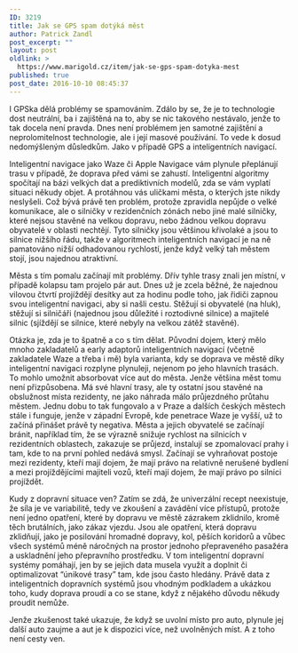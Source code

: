 ```yaml
---
ID: 3219
title: Jak se GPS spam dotýká měst
author: Patrick Zandl
post_excerpt: ""
layout: post
oldlink: >
  https://www.marigold.cz/item/jak-se-gps-spam-dotyka-mest
published: true
post_date: 2016-10-10 08:45:37
---
```

I GPSka dělá problémy se spamováním. Zdálo by se, že je to technologie dost neutrální, ba i zajištěná na to, aby se nic takového nestávalo, jenže to tak docela není pravda. Dnes není problémem jen samotné zajištění a neprolomitelnost technologie, ale i její masové používání. To vede k dosud nedomýšleným důsledkům. Jako v případě GPS a inteligentních navigací.

 <!--more-->

Inteligentní navigace jako Waze či Apple Navigace vám plynule přeplánují trasu v případě, že doprava před vámi se zahustí. Inteligentní algoritmy spočítají na bázi velkých dat a prediktivních modelů, zda se vám vyplatí situaci někudy objet. A protáhnou vás uličkami města, o kterých jste nikdy neslyšeli. Což bývá právě ten problém, protože zpravidla nepůjde o velké komunikace, ale o silničky v rezidenčních zónách nebo jiné malé silničky, které nejsou stavěné na velkou dopravu, nebo žádnou velkou dopravu obyvatelé v oblasti nechtějí. Tyto silničky jsou většinou křivolaké a jsou to silnice nižšího řádu, takže v algoritmech inteligentních navigací je na ně pamatováno nižší odhadovanou rychlostí, jenže když velký tah městem stojí, jsou najednou atraktivní. 

Města s tím pomalu začínají mít problémy. Dřív tyhle trasy znali jen místní, v případě kolapsu tam projelo pár aut. Dnes už je zcela běžné, že najednou vilovou čtvrtí projíždějí desítky aut za hodinu podle toho, jak řidiči zapnou svou inteligentní navigaci, aby si našli cestu. Stěžují si obyvatelé (na hluk), stěžují si silničáři (najednou jsou důležité i roztodivné silnice) a majitelé silnic (sjíždějí se silnice, které nebyly na velkou zátěž stavěné).

Otázka je, zda je to špatně a co s tím dělat. Původní dojem, který mělo mnoho zakladatelů a early adaptorů inteligentních navigací (včetně zakladatele Waze a třeba i mě) byla varianta, kdy se doprava ve městě díky inteligentní navigaci rozplyne plynuleji, nejenom po jeho hlavních trasách. To mohlo umožnit absorbovat více aut do města. Jenže většina měst tomu není přizpůsobena. Má své hlavní trasy, ale ty ostatní jsou stavěné na obslužnost místa rezidenty, ne jako náhrada málo průjezdného průtahu městem. Jednu dobu to tak fungovalo a v Praze a dalších českých městech stále i funguje, jenže v západní Evropě, kde penetrace Waze je vyšší, už to začíná přinášet právě ty negativa. Města a jejich obyvatelé se začínají bránit, například tím, že se výrazně snižuje rychlost na silnicích v rezidentních oblastech, zakazuje se průjezd, instalují se zpomalovací prahy i tam, kde to na první pohled nedává smysl. Začínají se vyhraňovat postoje mezi rezidenty, kteří mají dojem, že mají právo na relativně nerušené bydlení a mezi projíždějícími majiteli vozů, kteří mají dojem, že mají právo po silnici projíždět. 

Kudy z dopravní situace ven? Zatím se zdá, že univerzální recept neexistuje, že síla je ve variabilitě, tedy ve zkoušení a zavádění více přístupů, protože není jedno opatření, které by dopravu ve městě zázrakem zklidnilo, kromě těch brutálních, jako zákaz vjezdu. Jsou ale opatření, která dopravu zklidňují, jako je posilování hromadné dopravy, kol, pěších koridorů a vůbec všech systémů méně náročných na prostor jednoho přepraveného pasažéra a uskladnění jeho přepravního prostředku. V tom inteligentní dopravní systémy pomáhají, jen by se jejich data musela využít a doplnit či optimalizovat “únikové trasy” tam, kde jsou často hledány. Právě data z inteligentních dopravních systémů jsou vhodným podkladem a ukázkou toho, kudy doprava proudí a co se stane, když z nějakého důvodu někudy proudit nemůže.

Jenže zkušenost také ukazuje, že když se uvolní místo pro auto, plynule jej další auto zaujme a aut je k dispozici více, než uvolněných míst. A z toho není cesty ven.